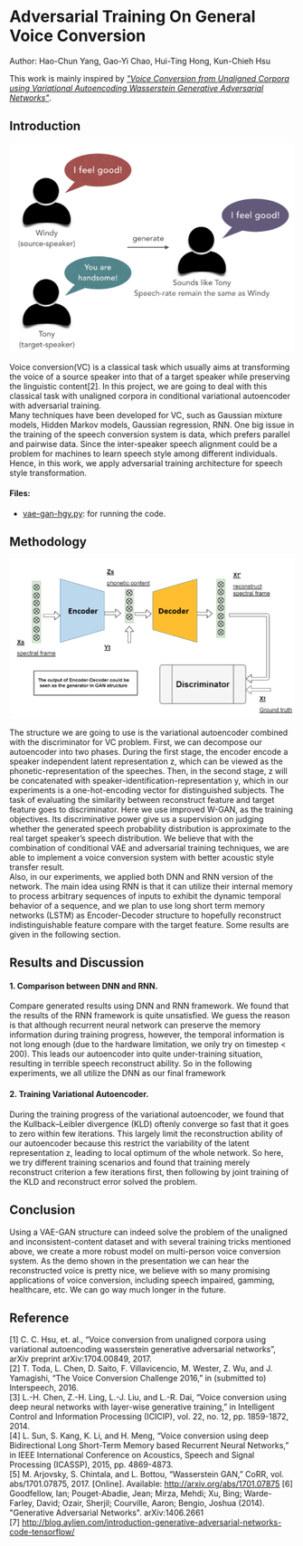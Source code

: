# Adversarial Training On General Voice Conversion <span style="color:red"></span>
Author: Hao-Chun Yang, Gao-Yi Chao, Hui-Ting Hong, Kun-Chieh Hsu </br>

This work is mainly inspired by [*"Voice Conversion from Unaligned Corpora using Variational Autoencoding Wasserstein Generative Adversarial Networks"*](https://arxiv.org/abs/1704.00849).

## Introduction

<p align="center"><img src = "./imgs/intro.png"></p>

Voice conversion(VC) is a classical task which usually aims at transforming the voice of a source speaker into that of a target speaker while preserving the linguistic content[2]. In this project, we are going to deal with this classical task with unaligned corpora in conditional variational autoencoder with adversarial training.</br>
Many techniques have been developed for VC, such as Gaussian mixture models, Hidden Markov models, Gaussian regression, RNN. One big issue in the training of the speech conversion system is data, which prefers parallel and pairwise data. Since the inter-speaker speech alignment could be a problem for machines to learn speech style among different individuals. Hence, in this work, we apply adversarial training architecture for speech style transformation.
 

#### Files: </br>
* [vae-gan-hgy.py](./Scripts/vae-gan-hgy.py): for running the code.

## Methodology

<p align="center"><img src = "./imgs/metho.png"></p>

The structure we are going to use is the variational autoencoder combined with the discriminator for VC problem. First, we can decompose our autoencoder into two phases. During the first stage, the encoder encode a speaker independent latent representation z, which can be viewed as the phonetic-representation of the speeches. Then, in the second stage, z will be concatenated with speaker-identification-representation y, which in our experiments is a one-hot-encoding vector for distinguished subjects. The task of evaluating the similarity between reconstruct feature and target feature goes to discriminator. Here we use improved W-GAN, as the training objectives. Its discriminative power give us a supervision on judging whether the generated speech probability distribution is approximate to the real target speaker’s speech distribution. We believe that with the combination of conditional VAE  and adversarial training techniques, we are able to implement a voice conversion system with better acoustic style transfer result.</br>
Also, in our experiments, we applied both DNN and RNN version of the network. The main idea using RNN is that it can utilize their internal memory to process arbitrary sequences of inputs to exhibit the dynamic temporal behavior of a sequence, and we plan to use long short term memory networks (LSTM) as Encoder-Decoder structure to hopefully reconstruct indistinguishable feature compare with the target feature. Some results are given in the following section. 


## Results and Discussion
#### 1. Comparison between DNN and RNN.
Compare generated results using DNN and RNN framework. We found that the results of the RNN framework is quite unsatisfied. We guess the reason is that although recurrent neural network can preserve the memory information during training progress, however, the temporal information is not long enough (due to the hardware limitation, we only try on timestep < 200). This leads our autoencoder into quite under-training situation, resulting in terrible speech reconstruct ability. So in the following experiments, we all utilize the DNN as our final framework
#### 2. Training Variational Autoencoder.
During the training progress of the variational autoencoder, we found that the Kullback–Leibler divergence (KLD) oftenly converge so fast that it goes to zero within few iterations. This largely limit the reconstruction ability of our autoencoder because this restrict the variability of the latent representation z, leading to local optimum of the whole network. So here, we try different training scenarios and found that training merely reconstruct criterion a few iterations first, then following by joint training of the KLD and reconstruct error solved the problem.  

## Conclusion
Using a VAE-GAN structure can indeed solve the problem of the unaligned and inconsistent-content dataset and with several training tricks mentioned above,  we create a more robust model on multi-person voice conversion system. As the demo shown in the presentation we can hear the reconstructed voice is pretty nice, we believe with so many promising applications of voice conversion, including speech impaired, gamming, healthcare, etc. We can go way much longer in the future.

## Reference

[1] C. C. Hsu, et. al., “Voice conversion from unaligned corpora using variational autoencoding wasserstein generative adversarial networks”, arXiv preprint arXiv:1704.00849, 2017.</br>
[2]  T. Toda, L. Chen, D. Saito, F. Villavicencio, M. Wester, Z. Wu, and J. Yamagishi, “The Voice Conversion Challenge 2016,” in (submitted to) Interspeech, 2016.</br>
[3] L.-H. Chen, Z.-H. Ling, L.-J. Liu, and L.-R. Dai, “Voice conversion using deep neural networks with layer-wise generative training,” in Intelligent Control and Information Processing (ICICIP), vol. 22, no. 12, pp. 1859-1872, 2014. </br>
[4] L. Sun, S. Kang, K. Li, and H. Meng, “Voice conversion using deep Bidirectional Long Short-Term Memory based Recurrent Neural Networks,” in IEEE International Conference on Acoustics, Speech and Signal Processing (ICASSP), 2015, pp. 4869-4873. </br>
[5] M. Arjovsky, S. Chintala, and L. Bottou, “Wasserstein GAN,” CoRR, vol. abs/1701.07875, 2017. [Online]. Available: http://arxiv.org/abs/1701.07875 
[6] Goodfellow, Ian; Pouget-Abadie, Jean; Mirza, Mehdi; Xu, Bing; Warde-Farley, David; Ozair, Sherjil; Courville, Aaron; Bengio, Joshua (2014). "Generative Adversarial Networks". arXiv:1406.2661</br>
[7] http://blog.aylien.com/introduction-generative-adversarial-networks-code-tensorflow/</br>
